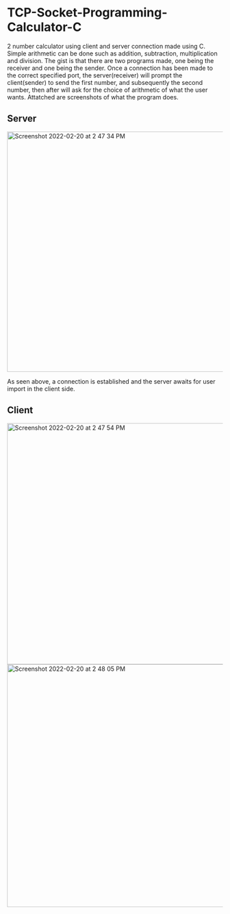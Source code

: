 # TCP-Socket-Programming-Calculator-C
2 number calculator using client and server connection made using C. Simple arithmetic can be done such as addition, subtraction, multiplication and division. 
The gist is that there are two programs made, one being the receiver and one being the sender. Once a connection has been made to the correct specified port, the server(receiver) will prompt the client(sender) to send the first number, and subsequently the second number, then after will ask for the choice of arithmetic of what the user wants. Attatched are screenshots of what the program does.

## Server
<img width="561" alt="Screenshot 2022-02-20 at 2 47 34 PM" src="https://user-images.githubusercontent.com/71420919/154848394-c1854834-a0b3-4ce6-8707-e5232fb276c7.png">

As seen above, a connection is established and the server awaits for user import in the client side. 

## Client
<img width="563" alt="Screenshot 2022-02-20 at 2 47 54 PM" src="https://user-images.githubusercontent.com/71420919/154848395-eca8d532-8bff-4f33-98ec-b256d79a25f6.png">


<img width="567" alt="Screenshot 2022-02-20 at 2 48 05 PM" src="https://user-images.githubusercontent.com/71420919/154848396-a9835740-736a-4ab1-9b3d-4a0dd019add1.png">



